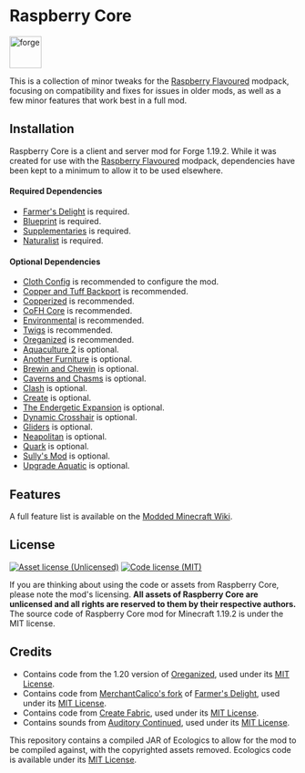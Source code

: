 # Raspberry Core

<a href='https://files.minecraftforge.net'><img alt="forge" height="56" src="https://cdn.jsdelivr.net/npm/@intergrav/devins-badges@3/assets/cozy/supported/forge_vector.svg"></a>

This is a collection of minor tweaks for the [Raspberry Flavoured](https://www.curseforge.com/minecraft/modpacks/raspberry-flavoured) modpack, focusing on compatibility and fixes for issues in older mods, as well as a few minor features that work best in a full mod.

## Installation

Raspberry Core is a client and server mod for Forge 1.19.2. While it was created for use with the [Raspberry Flavoured](https://www.curseforge.com/minecraft/modpacks/raspberry-flavoured) modpack, dependencies have been kept to a minimum to allow it to be used elsewhere.

#### Required Dependencies
- [Farmer's Delight](https://modrinth.com/mod/farmers-delight) is required.
- [Blueprint](https://modrinth.com/mod/blueprint) is required.
- [Supplementaries](https://modrinth.com/mod/supplementaries) is required.
- [Naturalist](https://modrinth.com/mod/naturalist) is required.

#### Optional Dependencies
- [Cloth Config](https://modrinth.com/mod/cloth-config) is recommended to configure the mod.
- [Copper and Tuff Backport](https://www.curseforge.com/minecraft/mc-mods/copper-tuff-backport-fabric) is recommended.
- [Copperized](https://www.curseforge.com/minecraft/mc-mods/copperized) is recommended.
- [CoFH Core](https://www.curseforge.com/minecraft/mc-mods/cofh-core) is recommended.
- [Environmental](https://modrinth.com/mod/environmental) is recommended.
- [Twigs](https://modrinth.com/mod/twigs) is recommended.
- [Oreganized](https://modrinth.com/mod/oreganized) is recommended.
- [Aquaculture 2](https://modrinth.com/mod/aquaculture) is optional.
- [Another Furniture](https://modrinth.com/mod/another-furniture) is optional.
- [Brewin and Chewin](https://www.curseforge.com/minecraft/mc-mods/brewin-and-chewin) is optional.
- [Caverns and Chasms](https://modrinth.com/mod/caverns-and-chasms) is optional.
- [Clash](https://www.curseforge.com/minecraft/mc-mods/clash) is optional.
- [Create](https://modrinth.com/mod/create) is optional.
- [The Endergetic Expansion](https://modrinth.com/mod/endergetic) is optional.
- [Dynamic Crosshair](https://modrinth.com/mod/dynamiccrosshair) is optional.
- [Gliders](https://modrinth.com/mod/gliders) is optional.
- [Neapolitan](https://modrinth.com/mod/neapolitan) is optional.
- [Quark](https://modrinth.com/mod/quark) is optional.
- [Sully's Mod](https://modrinth.com/mod/sullysmod) is optional.
- [Upgrade Aquatic](https://modrinth.com/mod/upgrade-aquatic) is optional.

## Features

A full feature list is available on the [Modded Minecraft Wiki](https://moddedmc.wiki/en/project/raspberry-core/docs/core/additions).

## License
[![Asset license (Unlicensed)](https://img.shields.io/badge/assets%20license-All%20Rights%20Reserved-red.svg?style=flat-square)](https://en.wikipedia.org/wiki/All_rights_reserved)
[![Code license (MIT)](https://img.shields.io/badge/code%20license-MIT-green.svg?style=flat-square)](https://github.com/cassiancc/Raspberry-Core/blob/main/LICENSE.txt)


If you are thinking about using the code or assets from Raspberry Core, please note the mod's licensing. **All assets of Raspberry Core are unlicensed and all rights are reserved to them by their respective authors.** The source code of Raspberry Core mod for Minecraft 1.19.2 is under the MIT license.

## Credits
- Contains code from the 1.20 version of [Oreganized](https://modrinth.com/mod/oreganized), used under its [MIT License](https://github.com/TeamGalena/oreganized/blob/1.20.x/LICENSE.md).
- Contains code from [MerchantCalico's fork](https://github.com/MehVahdJukaar/FarmersDelightRefabricated) of [Farmer's Delight](https://modrinth.com/mod/farmers-delight), used under its [MIT License](https://github.com/MehVahdJukaar/FarmersDelightRefabricated/blob/feat/1.20/emi/LICENSE).
- Contains code from [Create Fabric](https://github.com/Fabricators-of-Create/Create), used under its [MIT License](https://github.com/MehVahdJukaar/FarmersDelightRefabricated/blob/feat/1.20/emi/LICENSE).
- Contains sounds from [Auditory Continued](https://modrinth.com/mod/auditory-continued), used under its [MIT License](https://github.com/ItsSyfe/auditory-continued).

This repository contains a compiled JAR of Ecologics to allow for the mod to be compiled against, with the copyrighted assets removed. Ecologics code is available under its [MIT License](https://github.com/samedifferent/Ecologics/blob/1.19-crossplatform/LICENSE).